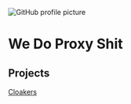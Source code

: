 ![GitHub profile picture](https://github.com/TheProjectR.png)

# We Do Proxy Shit

## Projects
[Cloakers](https://github.com/theprojectr/Cloakers)
